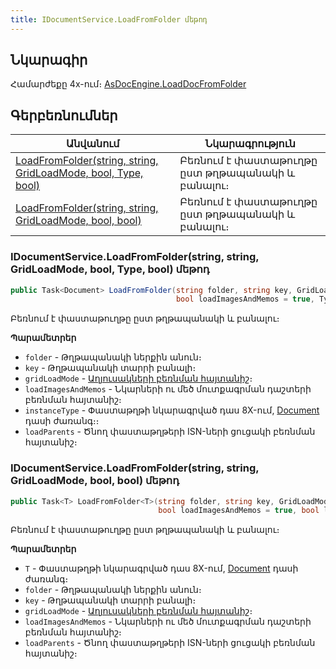 ```yaml
---
title: IDocumentService.LoadFromFolder մեթոդ
---
```


## Նկարագիր

Համարժեքը 4x-ում։ [AsDocEngine.LoadDocFromFolder](https://armsoft.github.io/as4x-docs/HTM/ProgrGuide/Functions/Functions/DocumentsCirculation/LoadDocFromFolder.html)

## Գերբեռնումներ

| Անվանում | Նկարագրություն |
|--|--|
| [LoadFromFolder(string, string, GridLoadMode, bool, Type, bool)](#idocumentserviceloadfromfolderstring-string-gridloadmode-bool-type-bool-մեթոդ) | Բեռնում է փաստաթուղթը ըստ թղթապանակի և բանալու։ |
| [LoadFromFolder(string, string, GridLoadMode, bool, bool)](#idocumentserviceloadfromfolderstring-string-gridloadmode-bool-bool-մեթոդ) | Բեռնում է փաստաթուղթը ըստ թղթապանակի և բանալու։ |

### IDocumentService.LoadFromFolder(string, string, GridLoadMode, bool, Type, bool) մեթոդ

```c#
public Task<Document> LoadFromFolder(string folder, string key, GridLoadMode gridLoadMode = GridLoadMode.Full,
                                     bool loadImagesAndMemos = true, Type instanceType = null, bool loadParents = false)
```

Բեռնում է փաստաթուղթը ըստ թղթապանակի և բանալու։

**Պարամետրեր**

* `folder` - Թղթապանակի ներքին անուն։
* `key` - Թղթապանակի տարրի բանալի։
* `gridLoadMode` - [Աղյուսակների բեռնման հայտանիշ](../../types/GridLoadMode.md)։
* `loadImagesAndMemos` - Նկարների ու մեծ մուտքագրման դաշտերի բեռնման հայտանիշ։ 
* `instanceType` - Փաստաթղթի նկարագրված դաս 8X-ում, [Document](../../definitions/document.md) դասի ժառանգ։։
* `loadParents` - Ծնող փաստաթղթերի ISN-ների ցուցակի բեռնման հայտանիշ։

### IDocumentService.LoadFromFolder(string, string, GridLoadMode, bool, bool) մեթոդ

```c#
public Task<T> LoadFromFolder<T>(string folder, string key, GridLoadMode gridLoadMode = GridLoadMode.Full,
                                 bool loadImagesAndMemos = true, bool loadParents = false) where T : Document
```

Բեռնում է փաստաթուղթը ըստ թղթապանակի և բանալու։

**Պարամետրեր**

* `T` - Փաստաթղթի նկարագրված դաս 8X-ում, [Document](../../definitions/document.md) դասի ժառանգ։
* `folder` - Թղթապանակի ներքին անուն։
* `key` - Թղթապանակի տարրի բանալի։
* `gridLoadMode` - [Աղյուսակների բեռնման հայտանիշ](../../types/GridLoadMode.md)։
* `loadImagesAndMemos` - Նկարների ու մեծ մուտքագրման դաշտերի բեռնման հայտանիշ։ 
* `loadParents` - Ծնող փաստաթղթերի ISN-ների ցուցակի բեռնման հայտանիշ։

